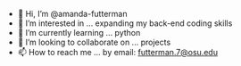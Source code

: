 - 👋 Hi, I’m @amanda-futterman
- 👀 I’m interested in ... expanding my back-end coding skills
- 🌱 I’m currently learning ... python
- 💞️ I’m looking to collaborate on ... projects
- 📫 How to reach me ... by email: futterman.7@osu.edu

<!---
amanda-futterman/amanda-futterman is a ✨ special ✨ repository because its `README.md` (this file) appears on your GitHub profile.
You can click the Preview link to take a look at your changes.
--->

